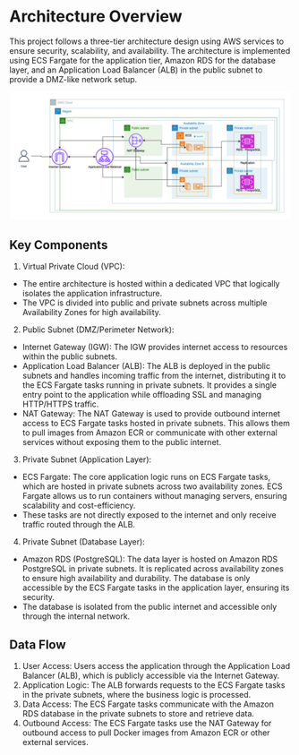 # Architecture Overview

This project follows a three-tier architecture design using AWS services to ensure security, scalability, and availability. The architecture is implemented using ECS Fargate for the application tier, Amazon RDS for the database layer, and an Application Load Balancer (ALB) in the public subnet to provide a DMZ-like network setup.

![architecture](Perimeter-network-architecture.png)

## Key Components
1. Virtual Private Cloud (VPC):

- The entire architecture is hosted within a dedicated VPC that logically isolates the application infrastructure.
- The VPC is divided into public and private subnets across multiple Availability Zones for high availability.

2. Public Subnet (DMZ/Perimeter Network):

- Internet Gateway (IGW): The IGW provides internet access to resources within the public subnets.
- Application Load Balancer (ALB): The ALB is deployed in the public subnets and handles incoming traffic from the internet, distributing it to the ECS Fargate tasks running in private subnets. It provides a single entry point to the application while offloading SSL and managing HTTP/HTTPS traffic.
- NAT Gateway: The NAT Gateway is used to provide outbound internet access to ECS Fargate tasks hosted in private subnets. This allows them to pull images from Amazon ECR or communicate with other external services without exposing them to the public internet.

3. Private Subnet (Application Layer):

- ECS Fargate: The core application logic runs on ECS Fargate tasks, which are hosted in private subnets across two availability zones. ECS Fargate allows us to run containers without managing servers, ensuring scalability and cost-efficiency.
- These tasks are not directly exposed to the internet and only receive traffic routed through the ALB.

4. Private Subnet (Database Layer):

- Amazon RDS (PostgreSQL): The data layer is hosted on Amazon RDS PostgreSQL in private subnets. It is replicated across availability zones to ensure high availability and durability. The database is only accessible by the ECS Fargate tasks in the application layer, ensuring its security.
- The database is isolated from the public internet and accessible only through the internal network.


## Data Flow

1. User Access: Users access the application through the Application Load Balancer (ALB), which is publicly accessible via the Internet Gateway.
2. Application Logic: The ALB forwards requests to the ECS Fargate tasks in the private subnets, where the business logic is processed.
3. Data Access: The ECS Fargate tasks communicate with the Amazon RDS database in the private subnets to store and retrieve data.
4. Outbound Access: The ECS Fargate tasks use the NAT Gateway for outbound access to pull Docker images from Amazon ECR or other external services.